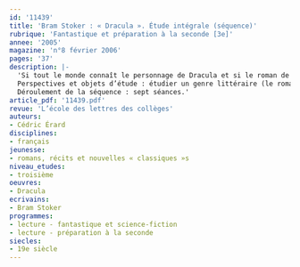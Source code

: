 ```yaml
---
id: '11439'
title: 'Bram Stoker : « Dracula ». Étude intégrale (séquence)'
rubrique: 'Fantastique et préparation à la seconde [3e]'
annee: '2005'
magazine: 'n°8 février 2006'
pages: '37'
description: |-
  'Si tout le monde connaît le personnage de Dracula et si le roman de Stoker a, notamment à la faveur de l’adaptation de Francis Ford Coppola (1992), retrouvé une véritable place dans l’horizon de l’histoire littéraire, il restait jusqu’ici peu étudié en classe. En effet, cet ouvrage assez long, touffu, risquait de ne pas avoir pour les élèves le charme suranné qui nous séduit. D’où l’intérêt de l’édition parue dans la collection « Classiques abrégés » de l’école des loisirs, qui, atténuant ces traits sans pour autant les gommer, met en valeur l’éclatante modernité de l’œuvre.
  Perspectives et objets d’étude : étudier un genre littéraire (le roman) et ses sous-genres (fantastique, horreur, policier, etc.) ; revoir les notions de narration et de description ; apprendre à faire un plan.
  Déroulement de la séquence : sept séances.'
article_pdf: '11439.pdf'
revue: 'L’école des lettres des collèges'
auteurs:
- Cédric Érard
disciplines:
- français
jeunesse:
- romans, récits et nouvelles « classiques »s
niveau_etudes:
- troisième
oeuvres:
- Dracula
ecrivains:
- Bram Stoker
programmes:
- lecture - fantastique et science-fiction
- lecture - préparation à la seconde
siecles:
- 19e siècle
---
```

